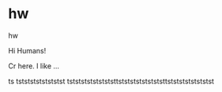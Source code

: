 # hw
hw


Hi Humans!

Cr here. I like ...

ts
tstststststststst
tststststststststtststststststststtstststststststst



